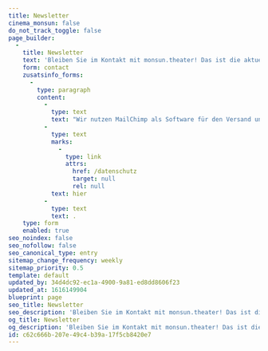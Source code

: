 ```yaml
---
title: Newsletter
cinema_monsun: false
do_not_track_toggle: false
page_builder:
  -
    title: Newsletter
    text: 'Bleiben Sie im Kontakt mit monsun.theater! Das ist die aktuelle und schnelle Informationsquelle für Premieren, Extra-Veranstaltungen, Gastspiele, Ensemble und Hintergründe.'
    form: contact
    zusatsinfo_forms:
      -
        type: paragraph
        content:
          -
            type: text
            text: "Wir nutzen MailChimp als Software für den Versand unseres Newsletter. Nach Bestätigen des Buttons \"SENDEN\" erhalten Sie innerhalb weniger Minuten eine E-Mail mit einem Bestätigungslink, um Ihre Anmeldung abzuschließen. Sie willigen hiermit in die Verarbeitung Ihrer Daten zu diesem Zweck ein. Ihre Daten werden nur zu diesem Zweck verwendet und nicht an Dritte weitergegeben. Sie können den Newsletter jederzeit wieder durch einen Klick auf das entsprechende Feld am Ende des Newsletters abbestellen. Ihre E-Maildaten werden dann automatisch aus dem Verteiler ausgetragen. Hinweise zum Datenschutz finden Sie\_"
          -
            type: text
            marks:
              -
                type: link
                attrs:
                  href: /datenschutz
                  target: null
                  rel: null
            text: hier
          -
            type: text
            text: .
    type: form
    enabled: true
seo_noindex: false
seo_nofollow: false
seo_canonical_type: entry
sitemap_change_frequency: weekly
sitemap_priority: 0.5
template: default
updated_by: 34d4dc92-ec1a-4900-9a81-ed8dd8606f23
updated_at: 1616149904
blueprint: page
seo_title: Newsletter
seo_description: 'Bleiben Sie im Kontakt mit monsun.theater! Das ist die aktuelle und schnelle Informationsquelle für Premieren, Extra-Veranstaltungen, Gastspiele, Ensemble und Hintergründe.'
og_title: Newsletter
og_description: 'Bleiben Sie im Kontakt mit monsun.theater! Das ist die aktuelle und schnelle Informationsquelle für Premieren, Extra-Veranstaltungen, Gastspiele, Ensemble und Hintergründe.'
id: c62c666b-207e-49c4-b39a-17f5cb8420e7
---
```

